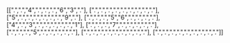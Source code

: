 [[".",".","4",".",".",".","6","3","."],
[".",".",".",".",".",".",".",".","."],
["5",".",".",".",".",".",".","9","."],
[".",".",".","5","6",".",".",".","."],
["4",".","3",".",".",".",".",".","1"],
[".",".",".","7",".",".",".",".","."],
[".",".",".","5",".",".",".",".","."],
[".",".",".",".",".",".",".",".","."],
[".",".",".",".",".",".",".",".","."]]
​